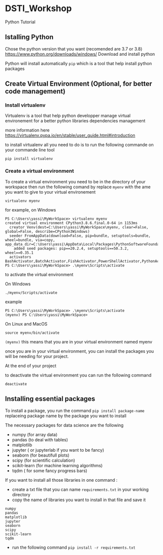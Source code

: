 # DSTI_Workshop
Python Tutorial

## Istalling Python
Chose the python version that you want (recomended are 3.7 or 3.8)
https://www.python.org/downloads/windows/
Download and install python

Python will install automatically `pip` which is a tool that help install python packages

## Create Virtual Environment (Optional, for better code management)
### Install virtualenv
Virtualenv is a tool that help python developper manage virtual environement for a better python libraries dependencies management

more information here https://virtualenv.pypa.io/en/stable/user_guide.html#introduction


to install virtualenv all you need to do is to run the following commande on your commande line tool 
```
pip install virtualenv 

```

### Create a virtual environment

To create a virtual environment you need to be in the directory of your workspace then run the following comand by replace `myenv` with the ame you want to give to your virtual environement
```
virtualenv myenv
```
for example, on Windows 
```
PS C:\Users\yassi\MyWorkSpace> virtualenv myenv                                                                                                                                                                                              created virtual environment CPython3.8.6.final.0-64 in 1153ms
  creator Venv(dest=C:\Users\yassi\MyWorkSpace\myenv, clear=False, global=False, describe=CPython3Windows)
  seeder FromAppData(download=False, pip=bundle, setuptools=bundle, wheel=bundle, via=copy, app_data_dir=C:\Users\yassi\AppData\Local\Packages\PythonSoftwareFoundation.Python.3.8_qbz5n2kfra8p0\LocalCache\Local\pypa\virtualenv)
    added seed packages: pip==20.2.4, setuptools==50.3.2, wheel==0.35.1
  activators BashActivator,BatchActivator,FishActivator,PowerShellActivator,PythonActivator,XonshActivator
PS C:\Users\yassi\MyWorkSpace> .\myenv\Scripts\activate      
```


to activate the virtual environment

On Windows

```
./myenv/Scripts/activate
```
example
```
PS C:\Users\yassi\MyWorkSpace> .\myenv\Scripts\activate                                                                                                   (myenv) PS C:\Users\yassi\MyWorkSpace>
```

On Linux and MacOS
```
source myenv/bin/activate
```
`(myenv)` this means that you are in your virtual environment named myenv

once you are in your virtual environment, you can install the packages you will be needing for your project.

At the end of your project

to deactivate the virtual environment you can run the following command
```
deactivate
```

## Installing essential packages

To install a package, you run the command `pip install package-name` replaceing package name by the package you want to install

The necessary packages for data science are the following
- numpy (for array data)
- pandas (to deal with tables)
- matplotlib
- jupyter ( or jupyterlab if you want to be fancy)
- seaborn (for beautifull plots)
- scipy (for scientific calculation)
- scikit-learn (for machine learning algorithms)
- tqdm ( for some fancy progress bars)

If you want to install all those libraries in one command : 
- create a txt file that you can name `requirements.txt` in your working directory
- copy the name of libraries you want to install in that file and save it
```
numpy 
pandas
matplotlib
jupyter
seaborn
scipy
scikit-learn
tqdm
```
- run the following command `pip install -r requirements.txt`

